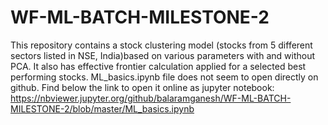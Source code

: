 # WF-ML-BATCH-MILESTONE-2
This repository contains a stock clustering model (stocks from 5 different sectors  listed in NSE, India)based on various parameters with and without PCA. It also has effective frontier calculation applied for a selected best performing stocks.
ML_basics.ipynb file does not seem to open directly on github. Find below the link to open it online as jupyter notebook:
https://nbviewer.jupyter.org/github/balaramganesh/WF-ML-BATCH-MILESTONE-2/blob/master/ML_basics.ipynb
